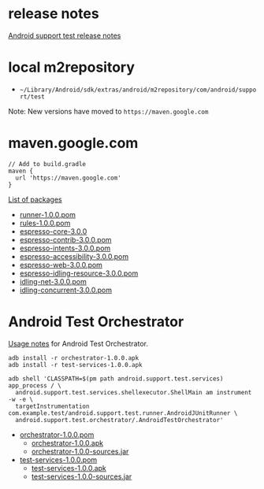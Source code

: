 # release notes

[Android support test release notes](https://developer.android.com/topic/libraries/testing-support-library/release-notes.html)

# local m2repository

- `~/Library/Android/sdk/extras/android/m2repository/com/android/support/test`

Note: New versions have moved to `https://maven.google.com`

# maven.google.com

```
// Add to build.gradle
maven {
  url 'https://maven.google.com'
}
```

[List of packages](https://developer.android.com/topic/libraries/testing-support-library/packages.html)

- [runner-1.0.0.pom](https://maven.google.com/com/android/support/test/runner/1.0.0/runner-1.0.0.pom)
- [rules-1.0.0.pom](https://maven.google.com/com/android/support/test/rules/1.0.0/rules-1.0.0.pom)
- [espresso-core-3.0.0](https://maven.google.com/com/android/support/test/espresso/espresso-core/3.0.0/espresso-core-3.0.0.pom)
- [espresso-contrib-3.0.0.pom](https://maven.google.com/com/android/support/test/espresso/espresso-contrib/3.0.0/espresso-contrib-3.0.0.pom)
- [espresso-intents-3.0.0.pom](https://maven.google.com/com/android/support/test/espresso/espresso-intents/3.0.0/espresso-intents-3.0.0.pom)
- [espresso-accessibility-3.0.0.pom](https://maven.google.com/com/android/support/test/espresso/espresso-accessibility/3.0.0/espresso-accessibility-3.0.0.pom)
- [espresso-web-3.0.0.pom](https://maven.google.com/com/android/support/test/espresso/espresso-web/3.0.0/espresso-web-3.0.0.pom)
- [espresso-idling-resource-3.0.0.pom](https://maven.google.com/com/android/support/test/espresso/espresso-idling-resource/3.0.0/espresso-idling-resource-3.0.0.pom)
- [idling-net-3.0.0.pom](https://maven.google.com/com/android/support/test/espresso/idling/idling-net/3.0.0/idling-net-3.0.0.pom)
- [idling-concurrent-3.0.0.pom](https://maven.google.com/com/android/support/test/espresso/idling/idling-concurrent/3.0.0/idling-concurrent-3.0.0.pom)

# Android Test Orchestrator

[Usage notes](https://developer.android.com/training/testing/junit-runner.html#using-android-test-orchestrator) for Android Test Orchestrator. 

```
adb install -r orchestrator-1.0.0.apk
adb install -r test-services-1.0.0.apk

adb shell 'CLASSPATH=$(pm path android.support.test.services) app_process / \
  android.support.test.services.shellexecutor.ShellMain am instrument -w -e \
  targetInstrumentation com.example.test/android.support.test.runner.AndroidJUnitRunner \
  android.support.test.orchestrator/.AndroidTestOrchestrator'
```


- [orchestrator-1.0.0.pom](https://maven.google.com/com/android/support/test/orchestrator/1.0.0/orchestrator-1.0.0.pom)
  - [orchestrator-1.0.0.apk](https://maven.google.com/com/android/support/test/orchestrator/1.0.0/orchestrator-1.0.0.apk)
  - [orchestrator-1.0.0-sources.jar](https://maven.google.com/com/android/support/test/orchestrator/1.0.0/orchestrator-1.0.0-sources.jar)
- [test-services-1.0.0.pom](https://maven.google.com/com/android/support/test/services/test-services/1.0.0/test-services-1.0.0.pom)
  - [test-services-1.0.0.apk](https://maven.google.com/com/android/support/test/services/test-services/1.0.0/test-services-1.0.0.apk)
  - [test-services-1.0.0-sources.jar](https://maven.google.com/com/android/support/test/services/test-services/1.0.0/test-services-1.0.0-sources.jar)

